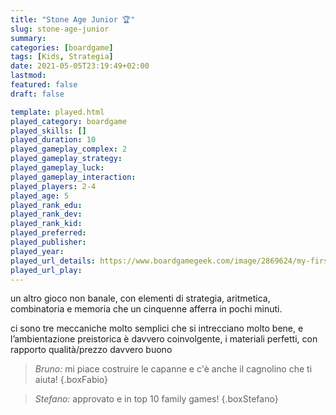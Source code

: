 ```yaml
---
title: "Stone Age Junior 🏆"
slug: stone-age-junior
summary: 
categories: [boardgame]
tags: [Kids, Strategia]
date: 2021-05-05T23:19:49+02:00
lastmod: 
featured: false
draft: false

template: played.html
played_category: boardgame
played_skills: []
played_duration: 10
played_gameplay_complex: 2
played_gameplay_strategy: 
played_gameplay_luck: 
played_gameplay_interaction: 
played_players: 2-4
played_age: 5
played_rank_edu: 
played_rank_dev: 
played_rank_kid: 
played_preferred: 
played_publisher: 
played_year: 
played_url_details: https://www.boardgamegeek.com/image/2869624/my-first-stone-age
played_url_play: 
---
```


un altro gioco non banale, con elementi di strategia, aritmetica, combinatoria e memoria che un cinquenne afferra in pochi minuti. 

ci sono tre meccaniche molto semplici che si intrecciano molto bene, e l’ambientazione preistorica è davvero coinvolgente, i materiali perfetti, con rapporto qualità/prezzo davvero buono

> *Bruno:* mi piace costruire le capanne e c'è anche il cagnolino che ti aiuta!
{.boxFabio}

> *Stefano:* approvato e in top 10 family games!
{.boxStefano}
